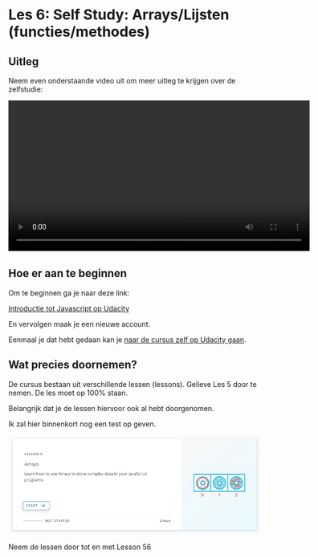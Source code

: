 # Les 6: Self Study: Arrays/Lijsten (functies/methodes)

## Uitleg

Neem even onderstaande video uit om meer uitleg te krijgen over de zelfstudie:

<video width="600" controls>
<source src="selfstudy-les2.mkv">
</video>

## Hoe er aan te beginnen

Om te beginnen ga je naar deze link:

[Introductie tot Javascript op Udacity](https://www.udacity.com/course/intro-to-javascript--ud803)

En vervolgen maak je een nieuwe account.

Eenmaal je dat hebt gedaan kan je [naar de cursus zelf op Udacity gaan](https://classroom.udacity.com/courses/ud803).

## Wat precies doornemen?

De cursus bestaan uit verschillende lessen (lessons). Gelieve Les 5 door te nemen. De les moet op 100% staan.

Belangrijk dat je de lessen hiervoor ook al hebt doorgenomen.

Ik zal hier binnenkort nog een test op geven.

![lesson.PNG](lesson.PNG)

Neem de lessen door tot en met Lesson 56
